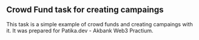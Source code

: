 ## Crowd Fund task for creating campaings

This task is a simple example of crowd funds and creating campaings with it. It was prepared for Patika.dev - Akbank Web3 Practium.
